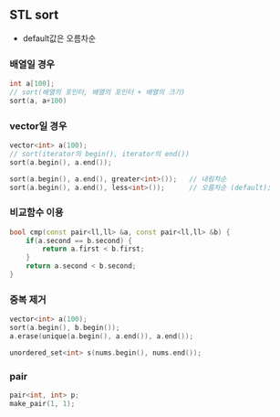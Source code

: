 ## STL sort
* default값은 오름차순

### 배열일 경우
```c++
int a[100];
// sort(배열의 포인터, 배열의 포인터 + 배열의 크기)
sort(a, a+100)
```

### vector일 경우
```c++
vector<int> a(100);
// sort(iterator의 begin(), iterator의 end())
sort(a.begin(), a.end());

sort(a.begin(), a.end(), greater<int>());   // 내림차순
sort(a.begin(), a.end(), less<int>());      // 오름차순 (default);
```

### 비교함수 이용
```c++
bool cmp(const pair<ll,ll> &a, const pair<ll,ll> &b) {
    if(a.second == b.second) {
        return a.first < b.first;
    }
    return a.second < b.second;
}
```

### 중복 제거
```c++
vector<int> a(100);
sort(a.begin(), b.begin());
a.erase(unique(a.begin(), a.end()), a.end());
```
```c++
unordered_set<int> s(nums.begin(), nums.end());
```

### pair
```c++
pair<int, int> p;
make_pair(1, 1);
```